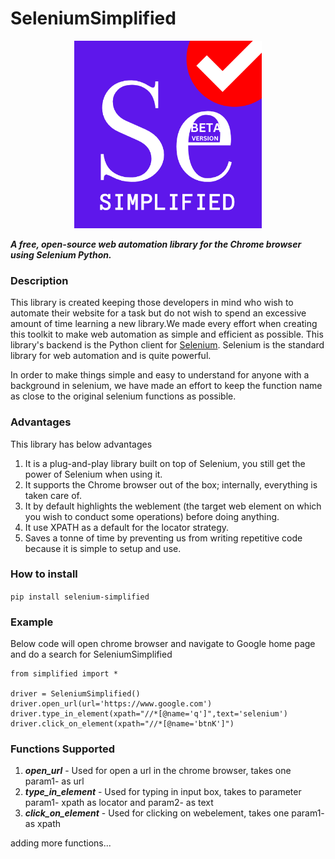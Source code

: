 # SeleniumSimplified 
<p align="center">
  <img src="https://github.com/raajrajnish/SeleniumSimplified/blob/master/assets/Se.png?raw=true" alt="Logo-SeleniumSimplified" height=300 width=300/>
</p>


***A free, open-source web automation library for the Chrome browser using Selenium Python.***

### Description
This library is created keeping those developers in mind who wish to automate their website for a task but do not wish to spend an excessive amount of time learning a new library.We made every effort when creating this toolkit to make web automation as simple and efficient as possible. This library's backend is the Python client for [Selenium](https://www.selenium.dev/). Selenium is the standard library for web automation and is quite powerful.

In order to make things simple and easy to understand for anyone with a background in selenium, we have made an effort to keep the function name as close to the original selenium functions as possible.

### Advantages
This library has below advantages
  1. It is a plug-and-play library built on top of Selenium, you still get the power of Selenium when using it.
  2. It supports the Chrome browser out of the box; internally, everything is taken care of.
  3. It by default highlights the weblement (the target web element on which you wish to conduct some operations) before doing anything.
  4. It use XPATH as a default for the locator strategy.
  5. Saves a tonne of time by preventing us from writing repetitive code because it is simple to setup and use.

### How to install
```pip install selenium-simplified```

### Example
Below code will open chrome browser and navigate to Google home page and do a search for SeleniumSimplified
``` 
from simplified import *

driver = SeleniumSimplified()
driver.open_url(url='https://www.google.com')
driver.type_in_element(xpath="//*[@name='q']",text='selenium')
driver.click_on_element(xpath="//*[@name='btnK']")
```

### Functions Supported
  1. ***open_url*** - Used for open a url in the chrome browser, takes one param1- as url 
  2. ***type_in_element*** - Used for typing in input box, takes to parameter param1- xpath as locator and param2- as text
  3. ***click_on_element*** - Used for clicking on webelement, takes one param1- as xpath

adding more functions...

